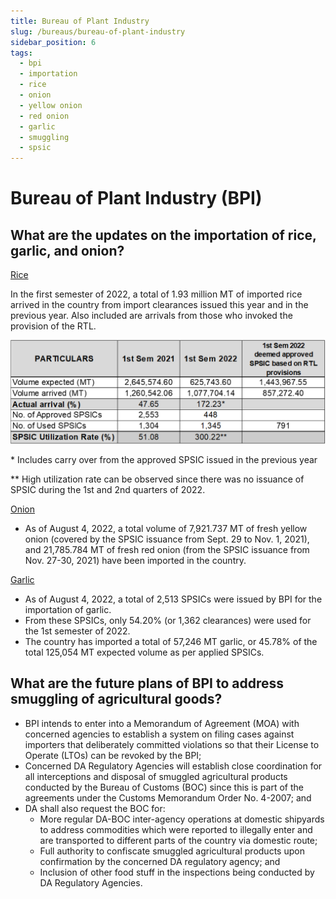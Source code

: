 ```yaml
---
title: Bureau of Plant Industry
slug: /bureaus/bureau-of-plant-industry
sidebar_position: 6
tags:
  - bpi
  - importation
  - rice
  - onion
  - yellow onion
  - red onion
  - garlic
  - smuggling
  - spsic
---
```


# Bureau of Plant Industry (BPI)

## What are the updates on the importation of rice, garlic, and onion?

<u>Rice</u>

In the first semester of 2022, a total of 1.93 million MT of imported rice arrived in the country from import clearances issued this year and in the previous year. Also included are arrivals from those who invoked the provision of the RTL.

![rice importation](Picture1.png)

\* Includes carry over from the approved SPSIC issued in the previous year

\** High utilization rate can be observed since there was no issuance of SPSIC during the 1st and 2nd quarters of 2022.

<u>Onion</u>

- As of August 4, 2022, a total volume of 7,921.737 MT of fresh yellow onion (covered by the SPSIC issuance from Sept. 29 to Nov. 1, 2021), and 21,785.784 MT of fresh red onion (from the SPSIC issuance from Nov. 27-30, 2021) have been imported in the country.

<u>Garlic</u>

- As of August 4, 2022, a total of 2,513 SPSICs were issued by BPI for the importation of garlic. 
- From these SPSICs, only 54.20% (or 1,362 clearances) were used for the 1st semester of 2022.
- The country has imported a total of 57,246 MT garlic, or 45.78% of the total 125,054 MT expected volume as per applied SPSICs. 

## What are the future plans of BPI to address smuggling of agricultural goods?

- BPI intends to enter into a Memorandum of Agreement (MOA) with concerned agencies to establish a system on filing cases against importers that deliberately committed violations so that their License to Operate (LTOs) can be revoked by the BPI;
- Concerned DA Regulatory Agencies will establish close coordination for all interceptions and disposal of smuggled agricultural products conducted by the Bureau of Customs (BOC) since this is part of the agreements under the Customs Memorandum Order No. 4-2007; and
- DA shall also request the BOC for:
  - More regular DA-BOC inter-agency operations at domestic shipyards to address commodities which were reported to illegally enter and are transported to different parts of the country via domestic route;
  - Full authority to confiscate smuggled agricultural products upon confirmation by the concerned DA regulatory agency; and 
  - Inclusion of other food stuff in the inspections being conducted by DA Regulatory Agencies.
